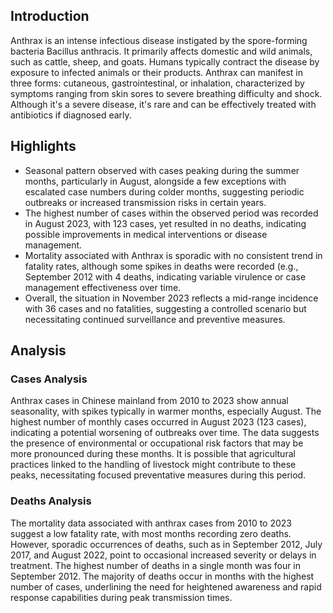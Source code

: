 ## Introduction

Anthrax is an intense infectious disease instigated by the spore-forming bacteria Bacillus anthracis. It primarily affects domestic and wild animals, such as cattle, sheep, and goats. Humans typically contract the disease by exposure to infected animals or their products. Anthrax can manifest in three forms: cutaneous, gastrointestinal, or inhalation, characterized by symptoms ranging from skin sores to severe breathing difficulty and shock. Although it's a severe disease, it's rare and can be effectively treated with antibiotics if diagnosed early.
## Highlights

- Seasonal pattern observed with cases peaking during the summer months, particularly in August, alongside a few exceptions with escalated case numbers during colder months, suggesting periodic outbreaks or increased transmission risks in certain years. <br/>
- The highest number of cases within the observed period was recorded in August 2023, with 123 cases, yet resulted in no deaths, indicating possible improvements in medical interventions or disease management. <br/>
- Mortality associated with Anthrax is sporadic with no consistent trend in fatality rates, although some spikes in deaths were recorded (e.g., September 2012 with 4 deaths, indicating variable virulence or case management effectiveness over time. <br/>
- Overall, the situation in November 2023 reflects a mid-range incidence with 36 cases and no fatalities, suggesting a controlled scenario but necessitating continued surveillance and preventive measures. <br/>
## Analysis

### Cases Analysis
Anthrax cases in Chinese mainland from 2010 to 2023 show annual seasonality, with spikes typically in warmer months, especially August. The highest number of monthly cases occurred in August 2023 (123 cases), indicating a potential worsening of outbreaks over time. The data suggests the presence of environmental or occupational risk factors that may be more pronounced during these months. It is possible that agricultural practices linked to the handling of livestock might contribute to these peaks, necessitating focused preventative measures during this period.

### Deaths Analysis
The mortality data associated with anthrax cases from 2010 to 2023 suggest a low fatality rate, with most months recording zero deaths. However, sporadic occurrences of deaths, such as in September 2012, July 2017, and August 2022, point to occasional increased severity or delays in treatment. The highest number of deaths in a single month was four in September 2012. The majority of deaths occur in months with the highest number of cases, underlining the need for heightened awareness and rapid response capabilities during peak transmission times.
